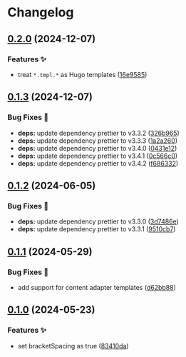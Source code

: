 # Changelog

## [0.2.0](https://github.com/hugomods/prettier-config/compare/prettier-config/v0.1.3...prettier-config/v0.2.0) (2024-12-07)


### Features ✨

* treat `*.tmpl.*` as Hugo templates ([16e9585](https://github.com/hugomods/prettier-config/commit/16e958504573a748bc6852a2a8fbf5cea3785100))

## [0.1.3](https://github.com/hugomods/prettier-config/compare/prettier-config/v0.1.2...prettier-config/v0.1.3) (2024-12-07)


### Bug Fixes 🐞

* **deps:** update dependency prettier to v3.3.2 ([326b965](https://github.com/hugomods/prettier-config/commit/326b965d5611cf1bcac049f6aec46abd0d6109bd))
* **deps:** update dependency prettier to v3.3.3 ([1a2a260](https://github.com/hugomods/prettier-config/commit/1a2a2605b132e3976bf1fdfeddad7fdd15121c2a))
* **deps:** update dependency prettier to v3.4.0 ([0431e12](https://github.com/hugomods/prettier-config/commit/0431e1227f1a7e6074e4ae521b088cf3e4e06531))
* **deps:** update dependency prettier to v3.4.1 ([0c566c0](https://github.com/hugomods/prettier-config/commit/0c566c0519a6f94cd4298381d2608ab55dc34ed1))
* **deps:** update dependency prettier to v3.4.2 ([f686332](https://github.com/hugomods/prettier-config/commit/f6863324da004e8151c3a9f345cc3581c8a0b173))

## [0.1.2](https://github.com/hugomods/prettier-config/compare/prettier-config/v0.1.1...prettier-config/v0.1.2) (2024-06-05)


### Bug Fixes 🐞

* **deps:** update dependency prettier to v3.3.0 ([3d7486e](https://github.com/hugomods/prettier-config/commit/3d7486ec68e9ec5720f487ec7389e01dd3d13f36))
* **deps:** update dependency prettier to v3.3.1 ([9510cb7](https://github.com/hugomods/prettier-config/commit/9510cb7eb62c9531439b97afe60ce7d253121d74))

## [0.1.1](https://github.com/hugomods/prettier-config/compare/prettier-config/v0.1.0...prettier-config/v0.1.1) (2024-05-29)


### Bug Fixes 🐞

* add support for content adapter templates ([d62bb88](https://github.com/hugomods/prettier-config/commit/d62bb88d2c4a1d334a186003c359ed4271f8b9a8))

## [0.1.0](https://github.com/hugomods/prettier-config/compare/prettier-config-v0.0.3...prettier-config/v0.1.0) (2024-05-23)


### Features ✨

* set bracketSpacing as true ([83410da](https://github.com/hugomods/prettier-config/commit/83410da2cd505bdb32c66c9025643e8b3965e014))
